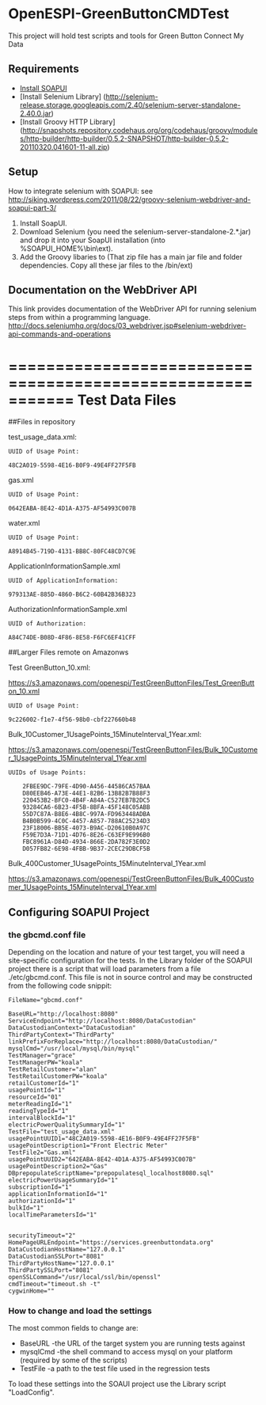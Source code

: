 OpenESPI-GreenButtonCMDTest
===========================
This project will hold test scripts and tools for Green Button Connect My Data

## Requirements

- [Install SOAPUI](http://www.soapui.org/Getting-Started/installing-soapui.html)
- [Install Selenium Library] (http://selenium-release.storage.googleapis.com/2.40/selenium-server-standalone-2.40.0.jar)
- [Install Groovy HTTP Library] (http://snapshots.repository.codehaus.org/org/codehaus/groovy/modules/http-builder/http-builder/0.5.2-SNAPSHOT/http-builder-0.5.2-20110320.041601-11-all.zip)

## Setup
How to integrate selenium with SOAPUI:
see http://siking.wordpress.com/2011/08/22/groovy-selenium-webdriver-and-soapui-part-3/

1.	Install SoapUI.
2.	Download Selenium (you need the selenium-server-standalone-2.*.jar) and drop it into your SoapUI installation (into %SOAPUI_HOME%\bin\ext).	
3.	Add the Groovy libaries to (That zip file has a main jar file and folder dependencies. Copy all these jar files to the <SOAPUI installfolder>/bin/ext)


##	Documentation on the WebDriver API 
This link provides documentation of the WebDriver API for running selenium steps from within a programming language.
http://docs.seleniumhq.org/docs/03_webdriver.jsp#selenium-webdriver-api-commands-and-operations 


===========================================================
Test Data Files
===========================================================

##Files in repository

test_usage_data.xml: 

	UUID of Usage Point:
	
	48C2A019-5598-4E16-B0F9-49E4FF27F5FB
	
gas.xml

	UUID of Usage Point: 
	
	0642EABA-8E42-4D1A-A375-AF54993C007B
	
water.xml

	UUID of Usage Point: 
	
	A8914B45-719D-4131-BB8C-80FC48CD7C9E

ApplicationInformationSample.xml

	UUID of ApplicationInformation: 
	
	979313AE-885D-4860-B6C2-60B42B36B323

AuthorizationInformationSample.xml

	UUID of Authorization: 
	
	A84C74DE-B08D-4F86-8E58-F6FC6EF41CFF


##Larger Files remote on Amazonws

Test GreenButton_10.xml: 

https://s3.amazonaws.com/openespi/TestGreenButtonFiles/Test_GreenButton_10.xml

	UUID of Usage Point: 
	
	9c226002-f1e7-4f56-98b0-cbf227660b48
	

Bulk_10Customer_1UsagePoints_15MinuteInterval_1Year.xml:

https://s3.amazonaws.com/openespi/TestGreenButtonFiles/Bulk_10Customer_1UsagePoints_15MinuteInterval_1Year.xml
	
	UUIDs of Usage Points:
	
		2FBEE9DC-79FE-4D90-A456-44586CA57BAA
		D80EEB46-A73E-44E1-82B6-13B82B7B88F3
		220453B2-BFC0-4B4F-A84A-C527EB7B2DC5
		93284CA6-6B23-4F5B-8BFA-45F148C05ABB
		55D7C87A-B8E6-4B8C-997A-FD963448ADBA
		B4B0B599-4C0C-4457-A857-788AC25234D3
		23F18006-BB5E-4073-B9AC-D20610B0A97C
		F59E7D3A-71D1-4D76-8E26-C63EF9E996B0
		FBC8961A-D84D-4934-866E-2DA782F3E0D2
		D057FB82-6E98-4FBB-9B37-2CEC29DBCF5B

Bulk_400Customer_1UsagePoints_15MinuteInterval_1Year.xml	

https://s3.amazonaws.com/openespi/TestGreenButtonFiles/Bulk_400Customer_1UsagePoints_15MinuteInterval_1Year.xml	

##	Configuring SOAPUI Project


### the gbcmd.conf file
Depending on the location and nature of your test target, you will need a site-specific configuration for the tests. In the Library folder of the SOAPUI project there is a script that will load parameters from a file ./etc/gbcmd.conf. This file is not in source control and may be constructed from the following code snippit:

    FileName="gbcmd.conf"
    
    BaseURL="http://localhost:8080"
    ServiceEndpoint="http://localhost:8080/DataCustodian"
    DataCustodianContext="DataCustodian"
    ThirdPartyContext="ThirdParty"
    linkPrefixForReplace="http://localhost:8080/DataCustodian/"
    mysqlCmd="/usr/local/mysql/bin/mysql"
    TestManager="grace"
    TestManagerPW="koala"
    TestRetailCustomer="alan"
    TestRetailCustomerPW="koala"
    retailCustomerId="1"
    usagePointId="1"
    resourceId="01"
    meterReadingId="1"
    readingTypeId="1"
    intervalBlockId="1"
    electricPowerQualitySummaryId="1"
    TestFile="test_usage_data.xml"
    usagePointUUID1="48C2A019-5598-4E16-B0F9-49E4FF27F5FB"
    usagePointDescription1="Front Electric Meter"
    TestFile2="Gas.xml"
    usagePointUUID2="642EABA-8E42-4D1A-A375-AF54993C007B"
    usagePointDescription2="Gas"
    DBprepopulateScriptName="prepopulatesql_localhost8080.sql"
    electricPowerUsageSummaryId="1"
    subscriptionId="1"
    applicationInformationId="1"
    authorizationId="1"
    bulkId="1"
    localTimeParametersId="1"
    
    
    securityTimeout="2"
    HomePageURLEndpoint="https://services.greenbuttondata.org"
    DataCustodianHostName="127.0.0.1"
    DataCustodianSSLPort="8081"
    ThirdPartyHostName="127.0.0.1"
    ThirdPartySSLPort="8081"
    openSSLCommand="/usr/local/ssl/bin/openssl"
    cmdTimeout="timeout.sh -t"
    cygwinHome=""

### How to change and load the settings
The most common fields to change are:

- BaseURL -the URL of the target system you are running tests against
- mysqlCmd -the shell command to access mysql on your platform (required by some of the scripts)
- TestFile -a path to the test file used in the regression tests

To load these settings into the SOAUI project use the Library script "LoadConfig".